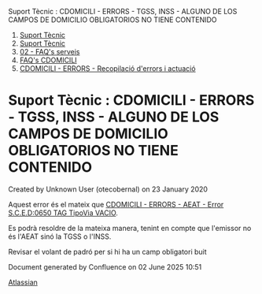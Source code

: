 Suport Tècnic : CDOMICILI - ERRORS - TGSS, INSS - ALGUNO DE LOS CAMPOS DE DOMICILIO OBLIGATORIOS NO TIENE CONTENIDO  

1.  [Suport Tècnic](index.md)
2.  [Suport Tècnic](13893782.md)
3.  [02 - FAQ's serveis](26313393.md)
4.  [FAQ's CDOMICILI](28705548.md)
5.  [CDOMICILI - ERRORS - Recopilació d'errors i actuació](36340023.md)

Suport Tècnic : CDOMICILI - ERRORS - TGSS, INSS - ALGUNO DE LOS CAMPOS DE DOMICILIO OBLIGATORIOS NO TIENE CONTENIDO
===================================================================================================================

Created by Unknown User (otecobernal) on 23 January 2020

Aquest error és el mateix que [CDOMICILI - ERRORS - AEAT - Error S.C.E.D:0650 TAG TipoVia VACIO](https://intranet.aoc.cat/display/SII/CDOMICILI+-+ERRORS+-+AEAT+-+Error+S.C.E.D%3A0650+TAG+TipoVia+VACIO).

Es podrà resoldre de la mateixa manera, tenint en compte que l'emissor no és l'AEAT sinó la TGSS o l'INSS.

  

Revisar el volant de padró per si hi ha un camp obligatori buit

Document generated by Confluence on 02 June 2025 10:51

[Atlassian](http://www.atlassian.com/)